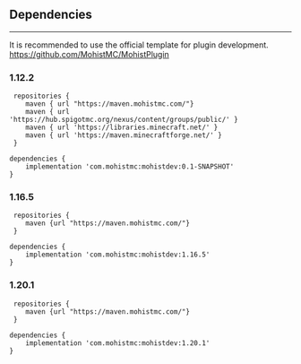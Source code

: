 ## Dependencies

---

It is recommended to use the official template for plugin development.  
https://github.com/MohistMC/MohistPlugin

### 1.12.2
```
 repositories {
    maven { url "https://maven.mohistmc.com/"}
    maven { url 'https://hub.spigotmc.org/nexus/content/groups/public/' }
    maven { url 'https://libraries.minecraft.net/' }
    maven { url 'https://maven.minecraftforge.net/' }
 }

dependencies {
    implementation 'com.mohistmc:mohistdev:0.1-SNAPSHOT'
}
```

### 1.16.5
```
 repositories {
    maven {url "https://maven.mohistmc.com/"}
 }

dependencies {
    implementation 'com.mohistmc:mohistdev:1.16.5'
}
```


### 1.20.1
```
 repositories {
    maven {url "https://maven.mohistmc.com/"}
 }

dependencies {
    implementation 'com.mohistmc:mohistdev:1.20.1'
}
```